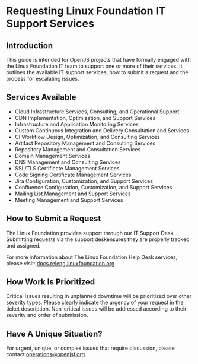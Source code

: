 # Requesting Linux Foundation IT Support Services 

## Introduction
This guide is intended for OpenJS projects that have formally engaged with the Linux Foundation IT team to support one or more of their services. It outlines the available IT support services, how to submit a request and the process for escalating issues.

## Services Available
 - Cloud Infrastructure Services, Consulting, and Operational Support
 - CDN Implementation, Optimization, and Support Services
 - Infrastructure and Application Monitoring Services
 - Custom Continuous Integration and Delivery Consultation and Services
 - CI Workflow Design, Optimization, and Consulting Services
 - Artifact Repository Management and Consulting Services
 - Repository Management and Consultation Services
 - Domain Management Services
 - DNS Management and Consulting Services
 - SSL/TLS Certificate Management Services
 - Code Signing Certificate Management Services
 - Jira Configuration, Customization, and Support Services
 - Confluence Configuration, Customization, and Support Services
 - Mailing List Management and Support Services
 - Meeting Management and Support Services

## How to Submit a Request
The Linux Foundation provides support through our IT Support Desk. Submitting requests via the support deskensures they are properly tracked and assigned.

For more information about The Linux Foundation Help Desk services, please visit:
[docs.releng.linuxfoundation.org](https://docs.releng.linuxfoundation.org/en/latest/helpdesk.html)

## How Work Is Prioritized
Critical issues resulting in unplanned downtime will be prioritized over other severity types. Please clearly indicate the urgency of your request in the ticket description. Non-critical issues will be addressed according to their severity and order of submission. 

## Have A Unique Situation?
For urgent, unique, or complex issues that require discussion, please contact operations@openjsf.org.
